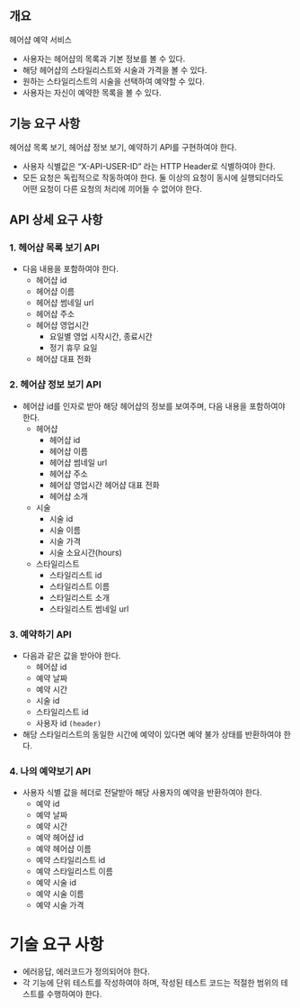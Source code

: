## 개요

헤어샵 예약 서비스

- 사용자는 헤어샵의 목록과 기본 정보를 볼 수 있다.
- 해당 헤어샵의 스타일리스트와 시술과 가격을 볼 수 있다.
- 원하는 스타일리스트의 시술을 선택하여 예약할 수 있다.
- 사용자는 자신이 예약한 목록을 볼 수 있다.

## 기능 요구 사항

헤어샵 목록 보기, 헤어샵 정보 보기, 예약하기 API를 구현하여야 한다.

- 사용자 식별값은 “X-API-USER-ID” 라는 HTTP Header로 식별하여야 한다.
- 모든 요청은 독립적으로 작동하여야 한다. 둘 이상의 요청이 동시에 실행되더라도 어떤 요청이 다른 요청의 처리에 끼어들 수 없어야 한다.

## API 상세 요구 사항

### 1. 헤어샵 목록 보기 API

- 다음 내용을 포함하여야 한다.
    - 헤어샵 id
    - 헤어샵 이름
    - 헤어샵 썸네일 url
    - 헤어샵 주소
    - 헤어샵 영업시간
        - 요일별 영업 시작시간, 종료시간
        - 정기 휴무 요일
    - 헤어샵 대표 전화

### 2. 헤어샵 정보 보기 API

- 헤어샵 id를 인자로 받아 해당 헤어샵의 정보를 보여주며, 다음 내용을 포함하여야 한다.
    - 헤어샵
        - 헤어샵 id
        - 헤어샵 이름
        - 헤어샵 썸네일 url
        - 헤어샵 주소
        - 헤어샵 영업시간
         헤어샵 대표 전화
        - 헤어샵 소개
    - 시술
        - 시술 id
        - 시술 이름
        - 시술 가격
        - 시술 소요시간(hours)
    - 스타일리스트
        - 스타일리스트 id
        - 스타일리스트 이름
        - 스타일리스트 소개
        - 스타일리스트 썸네일 url

### 3. 예약하기 API

- 다음과 같은 값을 받아야 한다.
    - 헤어샵 id
    - 예약 날짜
    - 예약 시간
    - 시술 id
    - 스타일리스트 id
    - 사용자 id `(header)`
- 해당 스타일리스트의 동일한 시간에 예약이 있다면 예약 불가 상태를 반환하여야 한다.

### 4. 나의 예약보기 API

- 사용자 식별 값을 헤더로 전달받아 해당 사용자의 예약을 반환하여야 한다.
    - 예약 id
    - 예약 날짜
    - 예약 시간
    - 예약 헤어샵 id
    - 예약 헤어샵 이름
    - 예약 스타일리스트 id
    - 예약 스타일리스트 이름
    - 예약 시술 id
    - 예약 시술 이름
    - 예약 시술 가격

# 기술 요구 사항

- 에러응답, 에러코드가 정의되어야 한다.
- 각 기능에 단위 테스트를 작성하여야 하며, 작성된 테스트 코드는 적절한 범위의 테스트를 수행하여야 한다.